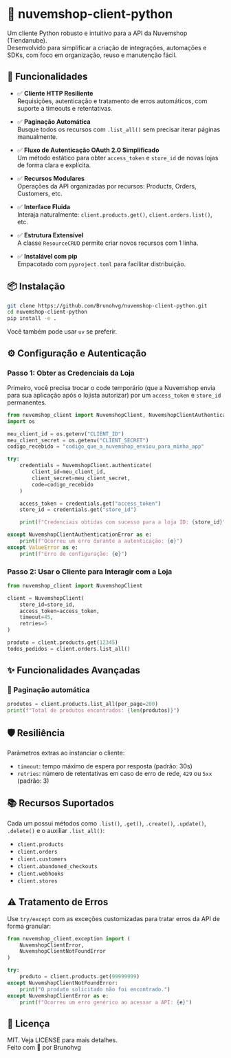 
# 🧰 nuvemshop-client-python

Um cliente Python robusto e intuitivo para a API da Nuvemshop (Tiendanube).  
Desenvolvido para simplificar a criação de integrações, automações e SDKs, com foco em organização, reuso e manutenção fácil.

## 🚀 Funcionalidades

- ✅ **Cliente HTTP Resiliente**  
  Requisições, autenticação e tratamento de erros automáticos, com suporte a timeouts e retentativas.

- ✅ **Paginação Automática**  
  Busque todos os recursos com `.list_all()` sem precisar iterar páginas manualmente.

- ✅ **Fluxo de Autenticação OAuth 2.0 Simplificado**  
  Um método estático para obter `access_token` e `store_id` de novas lojas de forma clara e explícita.

- ✅ **Recursos Modulares**  
  Operações da API organizadas por recursos: Products, Orders, Customers, etc.

- ✅ **Interface Fluida**  
  Interaja naturalmente: `client.products.get()`, `client.orders.list()`, etc.

- ✅ **Estrutura Extensível**  
  A classe `ResourceCRUD` permite criar novos recursos com 1 linha.

- ✅ **Instalável com pip**  
  Empacotado com `pyproject.toml` para facilitar distribuição.

## 📦 Instalação

```bash
git clone https://github.com/Brunohvg/nuvemshop-client-python.git
cd nuvemshop-client-python
pip install -e .
```

Você também pode usar `uv` se preferir.

## ⚙️ Configuração e Autenticação

### Passo 1: Obter as Credenciais da Loja

Primeiro, você precisa trocar o code temporário (que a Nuvemshop envia para sua aplicação após o lojista autorizar) por um `access_token` e `store_id` permanentes.

```python
from nuvemshop_client import NuvemshopClient, NuvemshopClientAuthenticationError
import os

meu_client_id = os.getenv("CLIENT_ID")
meu_client_secret = os.getenv("CLIENT_SECRET")
codigo_recebido = "codigo_que_a_nuvemshop_enviou_para_minha_app"

try:
    credentials = NuvemshopClient.authenticate(
        client_id=meu_client_id,
        client_secret=meu_client_secret,
        code=codigo_recebido
    )

    access_token = credentials.get("access_token")
    store_id = credentials.get("store_id")

    print(f"Credenciais obtidas com sucesso para a loja ID: {store_id}")

except NuvemshopClientAuthenticationError as e:
    print(f"Ocorreu um erro durante a autenticação: {e}")
except ValueError as e:
    print(f"Erro de configuração: {e}")
```

### Passo 2: Usar o Cliente para Interagir com a Loja

```python
from nuvemshop_client import NuvemshopClient

client = NuvemshopClient(
    store_id=store_id,
    access_token=access_token,
    timeout=45,
    retries=5
)

produto = client.products.get(12345)
todos_pedidos = client.orders.list_all()
```

## ✨ Funcionalidades Avançadas

### 🔄 Paginação automática

```python
produtos = client.products.list_all(per_page=200)
print(f"Total de produtos encontrados: {len(produtos)}")
```

## 🛡 Resiliência

Parâmetros extras ao instanciar o cliente:

- `timeout`: tempo máximo de espera por resposta (padrão: 30s)
- `retries`: número de retentativas em caso de erro de rede, `429` ou `5xx` (padrão: 3)

## 📚 Recursos Suportados

Cada um possui métodos como `.list()`, `.get()`, `.create()`, `.update()`, `.delete()` e o auxiliar `.list_all()`:

- `client.products`
- `client.orders`
- `client.customers`
- `client.abandoned_checkouts`
- `client.webhooks`
- `client.stores`

## ⚠️ Tratamento de Erros

Use `try/except` com as exceções customizadas para tratar erros da API de forma granular:

```python
from nuvemshop_client.exception import (
    NuvemshopClientError,
    NuvemshopClientNotFoundError
)

try:
    produto = client.products.get(99999999)
except NuvemshopClientNotFoundError:
    print("O produto solicitado não foi encontrado.")
except NuvemshopClientError as e:
    print(f"Ocorreu um erro genérico ao acessar a API: {e}")
```

## 📄 Licença

MIT. Veja LICENSE para mais detalhes.  
Feito com 💚 por Brunohvg
